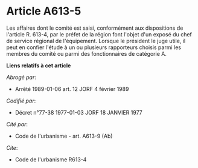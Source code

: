 # Article A613-5

Les affaires dont le comité est saisi, conformément aux dispositions de l'article R. 613-4, par le préfet de la région font
l'objet d'un exposé du chef de service régional de l'équipement. Lorsque le président le juge utile, il peut en confier
l'étude à un ou plusieurs rapporteurs choisis parmi les membres du comité ou parmi des fonctionnaires de catégorie A.

**Liens relatifs à cet article**

_Abrogé par_:

  - Arrêté 1989-01-06 art. 12 JORF 4 février 1989

_Codifié par_:

  - Décret n°77-38 1977-01-03 JORF 18 JANVIER 1977

_Cité par_:

  - Code de l'urbanisme - art. A613-9 (Ab)

_Cite_:

  - Code de l'urbanisme R613-4

